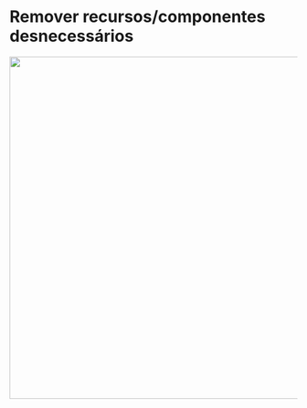 # Remover recursos/componentes desnecessários

<div style="text-align: center; margin-top:10px">
  <Image style="margin: 0 auto" src="windows-server-installation-options.png" width="600" />
</div>
